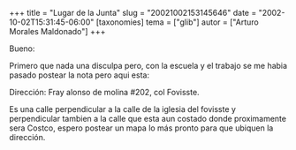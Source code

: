 +++
title = "Lugar de la Junta"
slug = "20021002153145646"
date = "2002-10-02T15:31:45-06:00"
[taxonomies]
tema = ["glib"]
autor = ["Arturo Morales Maldonado"]
+++

Bueno:

Primero que nada una disculpa pero, con la escuela y el trabajo se me
habia pasado postear la nota pero aqui esta:

Dirección: Fray alonso de molina #202, col Fovisste.

Es una calle perpendicular a la calle de la iglesia del fovisste y
perpendicular tambien a la calle que esta aun costado donde proximamente
sera Costco, espero postear un mapa lo más pronto para que ubiquen la
dirección.
